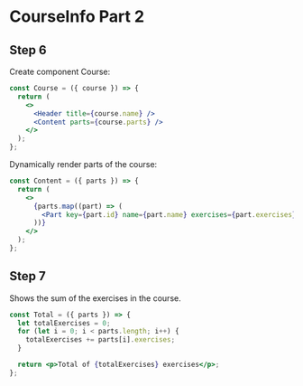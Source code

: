 # CourseInfo Part 2

## Step 6

Create component Course:

```jsx
const Course = ({ course }) => {
  return (
    <>
      <Header title={course.name} />
      <Content parts={course.parts} />
    </>
  );
};
```

Dynamically render parts of the course:

```jsx
const Content = ({ parts }) => {
  return (
    <>
      {parts.map((part) => (
        <Part key={part.id} name={part.name} exercises={part.exercises} />
      ))}
    </>
  );
};
```

## Step 7

Shows the sum of the exercises in the course.

```jsx
const Total = ({ parts }) => {
  let totalExercises = 0;
  for (let i = 0; i < parts.length; i++) {
    totalExercises += parts[i].exercises;
  }

  return <p>Total of {totalExercises} exercises</p>;
};
```
